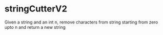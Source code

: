 # stringCutterV2
Given a string and an int n, remove characters from string starting from zero upto n and return a new string

